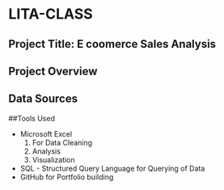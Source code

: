 # LITA-CLASS

## Project Title: E coomerce Sales Analysis

## Project Overview

## Data Sources

##Tools Used
- Microsoft Excel
  1. For Data Cleaning
  2. Analysis
  3. Visualization
- SQL - Structured Query Language for Querying of Data
- GitHub for Portfolio building
